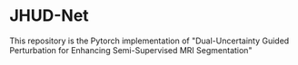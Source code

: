 # JHUD-Net
This repository is the Pytorch implementation of "Dual-Uncertainty Guided Perturbation for Enhancing Semi-Supervised MRI Segmentation"
